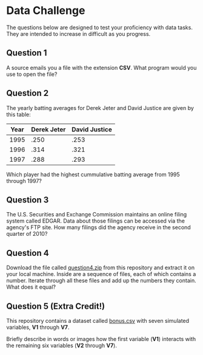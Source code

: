 Data Challenge
==============

The questions below are designed to test your proficiency with data tasks. They are intended to increase in difficult as you progress.

## Question 1

A source emails you a file with the extension **CSV**. What program would you use to open the file?

## Question 2

The yearly batting averages for Derek Jeter and David Justice are given by this table:

| Year | Derek Jeter | David Justice |
|------|-------------|---------------|
| 1995 | .250        | .253          |
| 1996 | .314        | .321          |
| 1997 | .288        | .293          |

Which player had the highest cummulative batting average from 1995 through 1997?

## Question 3

The U.S. Securities and Exchange Commission maintains an online filing system called EDGAR. Data about those filings can be accessed via the agency's FTP site. How many filings did the agency receive in the second quarter of 2010?

## Question 4

Download the file called [question4.zip](data/question4.zip) from this repository and extract it on your local machine. Inside are a sequence of files, each of which contains a number. Iterate through all these files and add up the numbers they contain. What does it equal?

## Question 5 (Extra Credit!)

This repository contains a dataset called [bonus.csv](data/bonus.csv) with seven simulated variables, **V1** through **V7**.

Briefly describe in words or images how the first variable (**V1**) interacts with the remaining six variables (**V2** through **V7**).